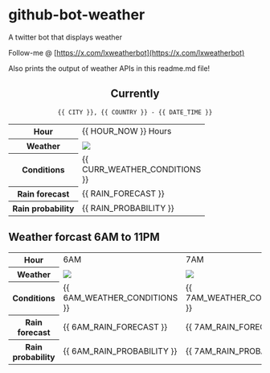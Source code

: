 # github-bot-weather
A twitter bot that displays weather

Follow-me @ [https://x.com/lxweatherbot](https://x.com/lxweatherbot)

Also prints the output of weather APIs in this readme.md file!

<div align="center">

## Currently
`{{ CITY }}, {{ COUNTRY }} - {{ DATE_TIME }}`

<table>
    <tr>
        <th>Hour</th>
        <td>{{ HOUR_NOW }} Hours</td>
    </tr>
    <tr>
        <th>Weather</th>
        <td><img src="{{ CURR_WEATHER_IMAGE }}"/></td>
    </tr>
    <tr>
        <th>Conditions</th>
        <td>{{ CURR_WEATHER_CONDITIONS }}</td>
    </tr>
    <tr>
        <th>Rain forecast</th>
        <td width="200px">{{ RAIN_FORECAST }}</td>
    </tr>
    <tr>
        <th>Rain probability</th>
        <td>{{ RAIN_PROBABILITY }}</td>
    </tr>
</table>

</div>


## Weather forcast 6AM to 11PM


<table>
    <tr>
        <th>Hour</th>
        <td> 6AM </td><td> 7AM </td><td> 8AM </td>
    </tr>
    <tr>
        <th>Weather</th>
        <td><img src="{{ 6AM_WEATHER_IMAGE }}"/></td><td><img src="{{ 7AM_WEATHER_IMAGE }}"/></td><td><img src="{{ 8AM_WEATHER_IMAGE }}"/></td>
    </tr>
    <tr>
        <th>Conditions</th>
        <td>{{ 6AM_WEATHER_CONDITIONS }}</td><td>{{ 7AM_WEATHER_CONDITIONS }}</td><td>{{ 8AM_WEATHER_CONDITIONS }}</td>
    </tr>
    <tr>
        <th>Rain forecast</th>
        <td width="200px">{{ 6AM_RAIN_FORECAST }}</td><td width="200px">{{ 7AM_RAIN_FORECAST }}</td><td width="200px">{{ 8AM_RAIN_FORECAST }}</td>
    </tr>
    <tr>
        <th>Rain probability</th>
        <td>{{ 6AM_RAIN_PROBABILITY }}</td><td>{{ 7AM_RAIN_PROBABILITY }}</td><td>{{ 8AM_RAIN_PROBABILITY }}</td>
    </tr>
</table>
